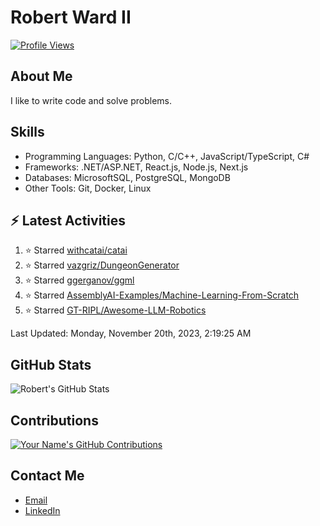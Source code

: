 
# Robert Ward II

[![Profile Views](https://komarev.com/ghpvc/?username=Robert-W-Ward)](https://github.com/Robert-W-Ward)

## About Me
I like to write code and solve problems.

## Skills
- Programming Languages: Python, C/C++, JavaScript/TypeScript, C#
- Frameworks: .NET/ASP.NET, React.js, Node.js, Next.js
- Databases: MicrosoftSQL, PostgreSQL, MongoDB
- Other Tools: Git, Docker, Linux

## :zap: Latest Activities
<!--RECENT_ACTIVITY:start-->
1. ⭐ Starred [withcatai/catai](https://github.com/withcatai/catai)
2. ⭐ Starred [vazgriz/DungeonGenerator](https://github.com/vazgriz/DungeonGenerator)
3. ⭐ Starred [ggerganov/ggml](https://github.com/ggerganov/ggml)
4. ⭐ Starred [AssemblyAI-Examples/Machine-Learning-From-Scratch](https://github.com/AssemblyAI-Examples/Machine-Learning-From-Scratch)
5. ⭐ Starred [GT-RIPL/Awesome-LLM-Robotics](https://github.com/GT-RIPL/Awesome-LLM-Robotics)
<!--RECENT_ACTIVITY:end-->

<!--RECENT_ACTIVITY:last_update-->
Last Updated: Monday, November 20th, 2023, 2:19:25 AM
<!--RECENT_ACTIVITY:last_update_end-->

<!--END_SECTIN:activity-->
## GitHub Stats
![Robert's GitHub Stats](https://github-readme-stats.vercel.app/api?username=Robert-W-Ward&show_icons=true&theme=radical)

## Contributions
[![Your Name's GitHub Contributions](https://github-readme-streak-stats.herokuapp.com/?user=Robert-W-Ward&theme=radical)](https://github.com/your-username)

## Contact Me
- [Email](mailto:robertwesleyward2019@gmail.com)
- [LinkedIn](https://linkedin.com/in/https://www.linkedin.com/in/robert-ward-ii/)
